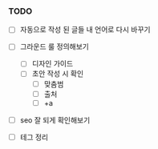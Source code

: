 ### TODO

- [ ] 자동으로 작성 된 글들 내 언어로 다시 바꾸기
- [ ] 그라운드 룰 정의해보기
  - [ ] 디자인 가이드
  - [ ] 초안 작성 시 확인
    - [ ] 맞춤범
    - [ ] 출처
    - [ ] +a
- [ ] seo 잘 되게 확인해보기
- [ ] 테그 정리

